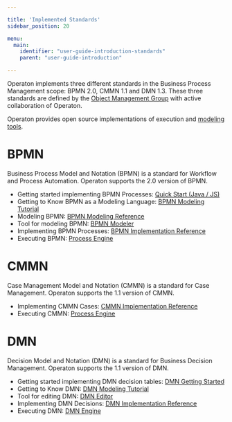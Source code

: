 ```yaml
---

title: 'Implemented Standards'
sidebar_position: 20

menu:
  main:
    identifier: "user-guide-introduction-standards"
    parent: "user-guide-introduction"

---
```


Operaton implements three different standards in the Business Process Management scope: BPMN 2.0, CMMN 1.1 and DMN 1.3.
These three standards are defined by the [Object Management Group][OMG] with active collaboration of Operaton.

Operaton provides open source implementations of execution and [modeling tools][modelers].

# BPMN

Business Process Model and Notation (BPMN) is a standard for Workflow and Process Automation.
Operaton supports the 2.0 version of BPMN.

* Getting started implementing BPMN Processes: [Quick Start (Java / JS)]
* Getting to Know BPMN as a Modeling Language: [BPMN Modeling Tutorial]
* Modeling BPMN: [BPMN Modeling Reference]
* Tool for modeling BPMN: [BPMN Modeler][modelers]
* Implementing BPMN Processes: [BPMN Implementation Reference]
* Executing BPMN: [Process Engine]

# CMMN

Case Management Model and Notation (CMMN) is a standard for Case Management.
Operaton supports the 1.1 version of CMMN.

* Implementing CMMN Cases: [CMMN Implementation Reference]
* Executing CMMN: [Process Engine]

# DMN

Decision Model and Notation (DMN) is a standard for Business Decision Management.
Operaton supports the 1.1 version of DMN.

* Getting started implementing DMN decision tables: [DMN Getting Started]
* Getting to Know DMN: [DMN Modeling Tutorial]
* Tool for editing DMN: [DMN Editor][modelers]
* Implementing DMN Decisions: [DMN Implementation Reference]
* Executing DMN: [DMN Engine]


[OMG]: http://www.omg.org/
[modelers]: ../modeling-bpmn/index.md
[BPMN Modeling Tutorial]: https://operaton.org/bpmn/tutorial/
[BPMN Modeling Reference]: https://operaton.org/bpmn/reference/
[Quick Start (Java / JS)]: /get-started/quick-start/
[BPMN Implementation Reference]: ../reference/bpmn20/index.md
[CMMN Implementation Reference]: ../reference/cmmn11/index.md
[DMN Getting Started]: /get-started/dmn11/
[DMN Implementation Reference]: ../reference/dmn/index.md
[DMN Modeling Tutorial]: https://operaton.org/dmn/tutorial/
[Process Engine]: ../user-guide/process-engine/index.md
[DMN Engine]: ../user-guide/dmn-engine/index.md
